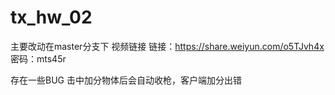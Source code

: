 # tx_hw_02
主要改动在master分支下
视频链接 链接：https://share.weiyun.com/o5TJvh4x 密码：mts45r


存在一些BUG 击中加分物体后会自动收枪，客户端加分出错
